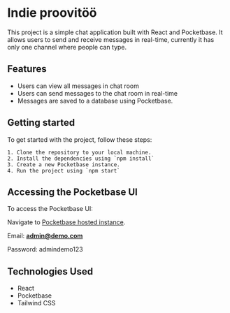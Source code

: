 # Indie proovitöö

This project is a simple chat application built with React and Pocketbase. It allows users to send and receive messages in real-time, currently it has only one channel where people can type.

## Features

-   Users can view all messages in chat room
-   Users can send messages to the chat room in real-time
-   Messages are saved to a database using Pocketbase.

## Getting started

To get started with the project, follow these steps:

    1. Clone the repository to your local machine.
    2. Install the dependencies using `npm install`
    3. Create a new Pocketbase instance.
    4. Run the project using `npm start`

## Accessing the Pocketbase UI

To access the Pocketbase UI:

Navigate to [Pocketbase hosted instance](https://aloof-zettabyte.pockethost.io/_).

Email: **admin@demo.com**

Password: admindemo123

## Technologies Used

-   React
-   Pocketbase
-   Tailwind CSS
